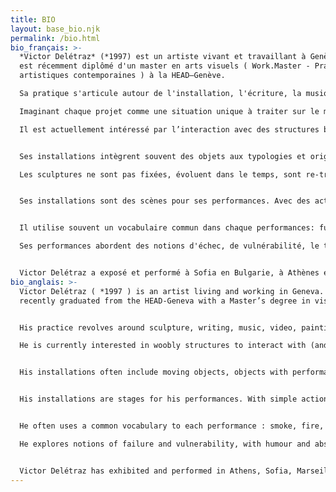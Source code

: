 ```yaml
---
title: BIO
layout: base_bio.njk
permalink: /bio.html
bio_français: >-
  *Victor Delétraz* (*1997) est un artiste vivant et travaillant à Genève. Il
  est récemment diplômé d'un master en arts visuels ( Work.Master - Pratiques
  artistiques contemporaines ) à la HEAD–Genève.

  Sa pratique s'articule autour de l'installation, l'écriture, la musique, la vidéo, la peinture et la performance. 

  Imaginant chaque projet comme une situation unique à traiter sur le moment, son travail interroge le monde qui l'entoure, transformant des objets du quotidien et leur sens pour amener à d'autres narrations et écritures, absurdes et engagées.

  Il est actuellement intéressé par l’interaction avec des structures bancales (et rentrer dedans), par des poèmes bêtes et puissants, par des glissades et des tour de passe-passe dans des white-cube et par des danses clownesques et rouillées.


  Ses installations intègrent souvent des objets aux typologies et origines diverses mêlant peintures, accessoires, objets en mouvement, objets aux potentiels performatifs, à activer/désactiver.

  Les sculptures ne sont pas fixées, évoluent dans le temps, sont re-transformées pour des expositions futures créant ainsi un corpus propre à l'artiste, un vocabulaire commun jouant sur la répétition.


  Ses installations sont des scènes pour ses performances. Avec des actions simples, qui peuvent paraître non-maîtrisées, il compose avec l’improvisation et des gestes définis et répétés. Il crée des cadres qui laissent les surprises arriver et donc des moment instantanés et honnêtes qui le dépasse comme un tropisme.


  Il utilise souvent un vocabulaire commun dans chaque performances: fumée, feu, effets spectaculaires (ou anti-spectaculaire), textes, musique et des interactions avec les spectateur.ice.s.x.

  Ses performances abordent des notions d'échec, de vulnérabilité, le tout teinté d'humour, d'absurdité, de gestes bancals et d'improvisation.


  Victor Delétraz a exposé et performé à Sofia en Bulgarie, à Athènes en Grèce, à Genève dans plusieurs espaces d’arts comme Soul2Soul RU, Topic, l’Espace 3353, à la BIG 21 & 23 et a montré sa première exposition personnelle à Zabriskie Point curaté par Limbo Space en novembre 2023.
bio_anglais: >-
  Victor Delétraz ( *1997 ) is an artist living and working in Geneva. He
  recently graduated from the HEAD-Geneva with a Master’s degree in visual arts.


  His practice revolves around sculpture, writing, music, video, painting and performance. Imagining each project as a unique situation to be dealt with in the moment, his work questions the world around him, transforming everyday objects and their meanings to create other narratives and writing, both absurd and engaged. 

  He is currently interested in woobly structures to interact with (and get inside), silly & powerful poems, slides & tricks in white cube and clowny rusty dances.


  His installations often include moving objects, objects with performative potentials, that can be activated or desactivated, sculptures that colapse by themselves or ready made / found pieces in conversation with well-made pieces.


  His installations are stages for his performances. With simple actions that may seem unmastered, he composes with improvisation and defined, rehearsed gestures. He creates frameworks that allow surprises to happen and thus instantaneous and honest moments that go beyond him like a tropism.


  He often uses a common vocabulary to each performance : smoke, fire, spectacular or failed special effects, text, music or interaction with the audience.

  He explores notions of failure and vulnerability, with humour and absurdity. 


  Victor Delétraz has exhibited and performed in Athens, Sofia, Marseille, Geneva at Soul2Soul, Topic, Espace 3353, at he BIG 21 & 23 and had his first solo show at Zabriskie Point curated by Limbo Space in November 2023.
---
```

